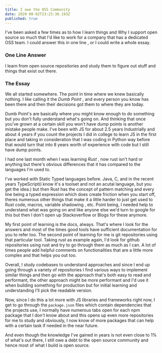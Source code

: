 ```yaml
---
title: I owe the OSS Community
date: 2020-08-02T23:23:38.193Z
published: true
---
```


I've been asked a few times as to how I learn things and Why I support open source so much that I'd like to work for a company that has a dedicated OSS team. I could answer this in one line , or I could write a whole essay.

### One Line Answer

I learn from open source repositories and study them to figure out stuff and things that exist out there.

### The Essay

We all started somewhere. The point in time where we knew basically nothing. I like calling it the _Dumb Point_ , and every person you know has been there and then their decisions got them to where they are today.

Dumb Point's are basically where you might know enough to do something but you don't fully understand what's going on. And thinking that once you've grown at a certain skill you won't have dump points is another mistake people make. I've been with JS for about 2.5 years Industrially and about 4 years if you count the projects I did in college to learn JS in the first place and taking in consideration that I was coding in Python way before that would turn that into 8 years worth of experience with code but I still have dump points.

I had one last month when I was learning _Rust_ , now rust isn't hard or anything but there's obvious differences that it has compared to the languages I'm used to.

I've worked with Static Typed languages before. Java, C, and in the recent years TypeScript(i know it's a toolset and not an acutal language, but you get the idea.) but then Rust has the concept of pattern matching and every line being a typed expression which does create friction when you start off, theres numerous other things that make it a little harder to just get used to Rust code, macros, variable shadowing , etc. Point being, I needed help to understand what was going on and like anyone else we'd turn to google for this but then I don't open up Stackoverflow or Blogs for these anymore.

My first point of learning is the docs, always. That's where I look for the answers and most of the times good tools have sufficient documentation for you to refer too. The second point of learning for me is git repositories using that particular tool. Taking rust as example again, I'd look for github repositories using rust and try to go through them as much as I can. A lot of times people add helpful comments on functionalities that are a little more complex and that helps you out too.

Overall, I study codebases to understand approaches and since I end up going through a variety of repositories I find various ways to implement similar things and then go with the approach that's both easy to read and performant, the other approach might be more performant and I'd use it when building something for production but for initial learning and understanding I'll pick the readable version.

Now, since I do this a lot more with JS libraries and frameworks right now, I get to go through the `package.json` files which contain dependencies that the projects use, I normally have numerous tabs open for each npm package that I don't know about and this opens up even more repositories for me to study and obviously, I now know of more packages that can help with a certain task if needed in the near future.

And even though the knowledge I've gained in years is not even close to 1% of what's out there, I still owe a debt to the open source community and hence most of what I build is open source.
